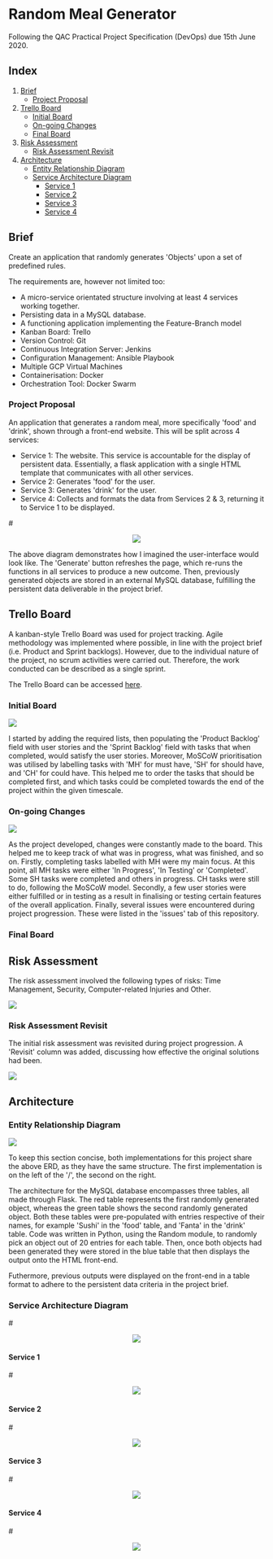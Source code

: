 # Random Meal Generator
Following the QAC Practical Project Specification (DevOps) due 15th June 2020.

## Index
1. [Brief](#brief)
    - [Project Proposal](#pp)
2. [Trello Board](#tb)
    - [Initial Board](#ib)
    - [On-going Changes](#ogc)
    - [Final Board](#fb)
3. [Risk Assessment](#risk)
    - [Risk Assessment Revisit](#riskr)
4. [Architecture](#arc)
    - [Entity Relationship Diagram](#erd)
    - [Service Architecture Diagram](#sad)
        + [Service 1](#s1)
        + [Service 2](#s2)
        + [Service 3](#s3)
        + [Service 4](#s4)

## Brief
Create an application that randomly generates 'Objects' upon a set of predefined rules. 

The requirements are, however not limited too:
- A micro-service orientated structure involving at least 4 services working together.
- Persisting data in a MySQL database.
- A functioning application implementing the Feature-Branch model 
- Kanban Board: Trello
- Version Control: Git
- Continuous Integration Server: Jenkins 
- Configuration Management: Ansible Playbook
- Multiple GCP Virtual Machines
- Containerisation: Docker
- Orchestration Tool: Docker Swarm 

### Project Proposal <a name="pp"></a>
An application that generates a random meal, more specifically 'food' and 'drink', shown through a front-end website. This will be split across 4 services:
- Service 1: The website. This service is accountable for the display of persistent data. Essentially, a flask application with a single HTML template that communicates with all other services.
- Service 2: Generates 'food' for the user.
- Service 3: Generates 'drink' for the user.
- Service 4: Collects and formats the data from Services 2 & 3, returning it to Service 1 to be displayed. 

#<p align="center">![](documentation/images/proposalimage.PNG)</p>

The above diagram demonstrates how I imagined the user-interface would look like. The 'Generate' button refreshes the page, which re-runs the functions in all services to produce a new outcome. Then, previously generated objects are stored in an external MySQL database, fulfilling the persistent data deliverable in the project brief.

## Trello Board <a name="tb"></a>
A kanban-style Trello Board was used for project tracking. Agile methodology was implemented where possible, in line with the project brief (i.e. Product and Sprint backlogs). However, due to the individual nature of the project, no scrum activities were carried out. Therefore, the work conducted can be described as a single sprint.

The Trello Board can be accessed <a href="https://trello.com/b/RpOSyLLh/sfia2-project">here</a>.

### Initial Board <a name="ib"></a>
![](documentation/images/initial_board.PNG)

I started by adding the required lists, then populating the 'Product Backlog' field with user stories and the 'Sprint Backlog' field with tasks that when completed, would satisfy the user stories. Moreover, MoSCoW prioritisation was utilised by labelling tasks with 'MH' for must have, 'SH' for should have, and 'CH' for could have. This helped me to order the tasks that should be completed first, and which tasks could be completed towards the end of the project within the given timescale.

### On-going Changes <a name="ogc"></a>
![](documentation/images/updated_board.PNG)

As the project developed, changes were constantly made to the board. This helped me to keep track of what was in progress, what was finished, and so on. Firstly, completing tasks labelled with MH were my main focus. At this point, all MH tasks were either 'In Progress', 'In Testing' or 'Completed'. Some SH tasks were completed and others in progress. CH tasks were still to do, following the MoSCoW model. Secondly, a few user stories were either fulfilled or in testing as a result in finalising or testing certain features of the overall application. Finally, several issues were encountered during project progression. These were listed in the 'issues' tab of this repository.

### Final Board <a name="fb"></a>

## Risk Assessment <a name="risk"></a>
The risk assessment involved the following types of risks: Time Management, Security, Computer-related Injuries and Other.

![](documentation/images/risk_assessment.PNG)

### Risk Assessment Revisit <a name="riskr"></a>
The initial risk assessment was revisited during project progression. A 'Revisit' column was added, discussing how effective the original solutions had been.

![](documentation/images/risk_assessment_revisit.PNG)

## Architecture <a name="arc"></a>
### Entity Relationship Diagram <a name="erd"></a>
![](documentation/images/erd.PNG)

To keep this section concise, both implementations for this project share the above ERD, as they have the same structure. The first implementation is on the left of the '/', the second on the right.

The architecture for the MySQL database encompasses three tables, all made through Flask. The red table represents the first randomly generated object, whereas the green table shows the second randomly generated object. Both these tables were pre-populated with entries respective of their names, for example 'Sushi' in the 'food' table, and 'Fanta' in the 'drink' table. Code was written in Python, using the Random module, to randomly pick an object out of 20 entries for each table. Then, once both objects had been generated they were stored in the blue table that then displays the output onto the HTML front-end. 

Futhermore, previous outputs were displayed on the front-end in a table format to adhere to the persistent data criteria in the project brief.

### Service Architecture Diagram <a name="sad"></a>
#<p align="center">![](documentation/images/flowchart.PNG)</p>

#### Service 1 <a name="s1"></a>
#<p align="center">![](documentation/images/service1.PNG)</p>

#### Service 2 <a name="s2"></a>
#<p align="center">![](documentation/images/service2.PNG)</p>

#### Service 3 <a name="s3"></a>
#<p align="center">![](documentation/images/service3.PNG)</p>

#### Service 4 <a name="s4"></a>
#<p align="center">![](documentation/images/service4.PNG)</p>